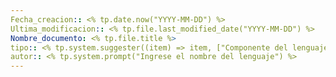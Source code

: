 ```yaml
---
Fecha_creacion:: <% tp.date.now("YYYY-MM-DD") %>
Ultima_modificacion:: <% tp.file.last_modified_date("YYYY-MM-DD") %>
Nombre_documento: <% tp.file.title %>
tipo:: <% tp.system.suggester((item) => item, ["Componente del lenguaje", "Librería", "Lógica"]) %>
autor:: <% tp.system.prompt("Ingrese el nombre del lenguaje") %>
---
```

